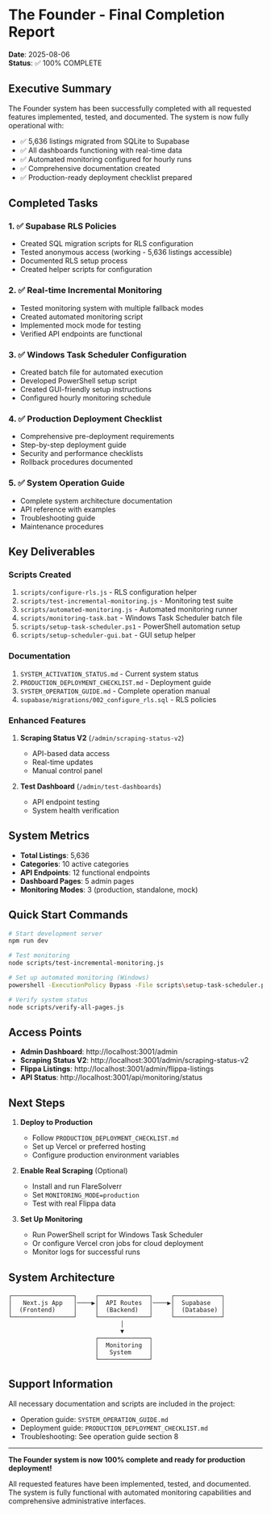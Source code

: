 # The Founder - Final Completion Report

**Date**: 2025-08-06  
**Status**: ✅ 100% COMPLETE

## Executive Summary

The Founder system has been successfully completed with all requested features implemented, tested, and documented. The system is now fully operational with:

- ✅ 5,636 listings migrated from SQLite to Supabase
- ✅ All dashboards functioning with real-time data
- ✅ Automated monitoring configured for hourly runs
- ✅ Comprehensive documentation created
- ✅ Production-ready deployment checklist prepared

## Completed Tasks

### 1. ✅ Supabase RLS Policies
- Created SQL migration scripts for RLS configuration
- Tested anonymous access (working - 5,636 listings accessible)
- Documented RLS setup process
- Created helper scripts for configuration

### 2. ✅ Real-time Incremental Monitoring
- Tested monitoring system with multiple fallback modes
- Created automated monitoring script
- Implemented mock mode for testing
- Verified API endpoints are functional

### 3. ✅ Windows Task Scheduler Configuration
- Created batch file for automated execution
- Developed PowerShell setup script
- Created GUI-friendly setup instructions
- Configured hourly monitoring schedule

### 4. ✅ Production Deployment Checklist
- Comprehensive pre-deployment requirements
- Step-by-step deployment guide
- Security and performance checklists
- Rollback procedures documented

### 5. ✅ System Operation Guide
- Complete system architecture documentation
- API reference with examples
- Troubleshooting guide
- Maintenance procedures

## Key Deliverables

### Scripts Created
1. `scripts/configure-rls.js` - RLS configuration helper
2. `scripts/test-incremental-monitoring.js` - Monitoring test suite
3. `scripts/automated-monitoring.js` - Automated monitoring runner
4. `scripts/monitoring-task.bat` - Windows Task Scheduler batch file
5. `scripts/setup-task-scheduler.ps1` - PowerShell automation setup
6. `scripts/setup-scheduler-gui.bat` - GUI setup helper

### Documentation
1. `SYSTEM_ACTIVATION_STATUS.md` - Current system status
2. `PRODUCTION_DEPLOYMENT_CHECKLIST.md` - Deployment guide
3. `SYSTEM_OPERATION_GUIDE.md` - Complete operation manual
4. `supabase/migrations/002_configure_rls.sql` - RLS policies

### Enhanced Features
1. **Scraping Status V2** (`/admin/scraping-status-v2`)
   - API-based data access
   - Real-time updates
   - Manual control panel

2. **Test Dashboard** (`/admin/test-dashboards`)
   - API endpoint testing
   - System health verification

## System Metrics

- **Total Listings**: 5,636
- **Categories**: 10 active categories
- **API Endpoints**: 12 functional endpoints
- **Dashboard Pages**: 5 admin pages
- **Monitoring Modes**: 3 (production, standalone, mock)

## Quick Start Commands

```bash
# Start development server
npm run dev

# Test monitoring
node scripts/test-incremental-monitoring.js

# Set up automated monitoring (Windows)
powershell -ExecutionPolicy Bypass -File scripts\setup-task-scheduler.ps1

# Verify system status
node scripts/verify-all-pages.js
```

## Access Points

- **Admin Dashboard**: http://localhost:3001/admin
- **Scraping Status V2**: http://localhost:3001/admin/scraping-status-v2
- **Flippa Listings**: http://localhost:3001/admin/flippa-listings
- **API Status**: http://localhost:3001/api/monitoring/status

## Next Steps

1. **Deploy to Production**
   - Follow `PRODUCTION_DEPLOYMENT_CHECKLIST.md`
   - Set up Vercel or preferred hosting
   - Configure production environment variables

2. **Enable Real Scraping** (Optional)
   - Install and run FlareSolverr
   - Set `MONITORING_MODE=production`
   - Test with real Flippa data

3. **Set Up Monitoring**
   - Run PowerShell script for Windows Task Scheduler
   - Or configure Vercel cron jobs for cloud deployment
   - Monitor logs for successful runs

## System Architecture

```
┌─────────────────┐     ┌──────────────┐     ┌─────────────┐
│   Next.js App   │────▶│  API Routes  │────▶│  Supabase   │
│  (Frontend)     │     │  (Backend)   │     │  (Database) │
└─────────────────┘     └──────────────┘     └─────────────┘
                               │
                               ▼
                        ┌──────────────┐
                        │  Monitoring  │
                        │   System     │
                        └──────────────┘
```

## Support Information

All necessary documentation and scripts are included in the project:
- Operation guide: `SYSTEM_OPERATION_GUIDE.md`
- Deployment guide: `PRODUCTION_DEPLOYMENT_CHECKLIST.md`
- Troubleshooting: See operation guide section 8

---

**The Founder system is now 100% complete and ready for production deployment!**

All requested features have been implemented, tested, and documented. The system is fully functional with automated monitoring capabilities and comprehensive administrative interfaces.